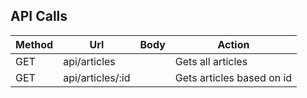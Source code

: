 ## API Calls

Method                  | Url                   | Body          | Action
-------------           | -------------         | ------------- | -------------
GET                     | api/articles          |               | Gets all articles
GET                     | api/articles/:id      |               | Gets articles based on id

